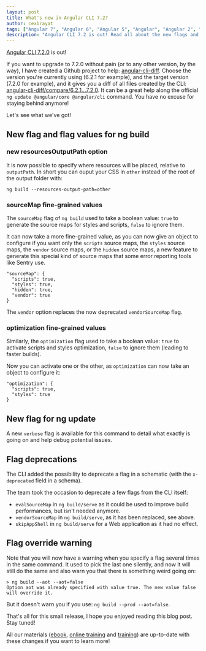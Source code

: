 ```yaml
---
layout: post
title: What's new in Angular CLI 7.2?
author: cexbrayat
tags: ["Angular 7", "Angular 6", "Angular 5", "Angular", "Angular 2", "Angular 4", "Angular CLI"]
description: "Angular CLI 7.2 is out! Read all about the new flags and options available!"
---
```


[Angular CLI 7.2.0](https://github.com/angular/angular-cli/releases/tag/v7.2.0) is out!

If you want to upgrade to 7.2.0 without pain (or to any other version, by the way), I have created a Github project to help: [angular-cli-diff](https://github.com/cexbrayat/angular-cli-diff). Choose the version you're currently using (6.2.1 for example), and the target version (7.2.0 for example), and it gives you a diff of all files created by the CLI: [angular-cli-diff/compare/6.2.1...7.2.0](https://github.com/cexbrayat/angular-cli-diff/compare/6.2.1...7.2.0).
It can be a great help along the official `ng update @angular/core @angular/cli` command.
You have no excuse for staying behind anymore!

Let's see what we've got!

## New flag and flag values for ng build

### new resourcesOutputPath option

It is now possible to specify where resources will be placed, relative to `outputPath`.
In short you can ouput your CSS in `other` instead of the root of the output folder with:

    ng build --resources-output-path=other

### sourceMap fine-grained values

The `sourceMap` flag of `ng build` used to take a boolean value:
`true` to generate the source maps for styles and scripts,
`false` to ignore them.

It can now take a more fine-grained value, as you can now give an object to configure if you want
only the `scripts` source maps, the `styles` source maps, the `vendor` source maps, or the `hidden` source maps,
a new feature to generate this special kind of source maps that some error reporting tools like Sentry use.

    "sourceMap": {
      "scripts": true,
      "styles": true,
      "hidden": true,
      "vendor": true
    }

The `vendor` option replaces the now deprecated `vendorSourceMap` flag.

### optimization fine-grained values

Similarly, the `optimization` flag used to take a boolean value:
`true` to activate scripts and styles optimization,
`false` to ignore them (leading to faster builds).

Now you can activate one or the other, as `optimization` can now take an object to configure it:

    "optimization": {
      "scripts": true,
      "styles": true
    }

## New flag for ng update

A new `verbose` flag is available for this command to detail what exactly is going on and help debug potential issues.

## Flag deprecations

The CLI added the possibility to deprecate a flag in a schematic (with the `x-deprecated` field in a schema).

The team took the occasion to deprecate a few flags from the CLI itself:

- `evalSourceMap` in `ng build/serve` as it could be used to improve build performances, but isn't needed anymore.
- `vendorSourceMap` in `ng build/serve`, as it has been replaced, see above.
- `skipAppShell` in `ng build/serve` for a Web application as it had no effect.

## Flag override warning

Note that you will now have a warning when you specify a flag several times in the same command.
It used to pick the last one silently,
and now it will still do the same and also warn you that there is something weird going on:

    > ng build --aot --aot=false
    Option aot was already specified with value true. The new value false will override it.

But it doesn't warn you if you use: `ng build --prod --aot=false`.

That's all for this small release, I hope you enjoyed reading this blog post.
Stay tuned!

All our materials ([ebook](https://books.ninja-squad.com/angular), [online training](https://angular-exercises.ninja-squad.com/) and [training](https://ninja-squad.com/training/angular)) are up-to-date with these changes if you want to learn more!
